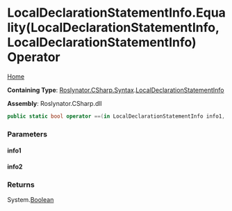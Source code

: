 # LocalDeclarationStatementInfo\.Equality\(LocalDeclarationStatementInfo, LocalDeclarationStatementInfo\) Operator

[Home](../../../../../README.md)

**Containing Type**: [Roslynator.CSharp.Syntax](../../README.md)\.[LocalDeclarationStatementInfo](../README.md)

**Assembly**: Roslynator\.CSharp\.dll

```csharp
public static bool operator ==(in LocalDeclarationStatementInfo info1, in LocalDeclarationStatementInfo info2)
```

### Parameters

#### info1





#### info2





### Returns

System\.[Boolean](https://docs.microsoft.com/en-us/dotnet/api/system.boolean)

